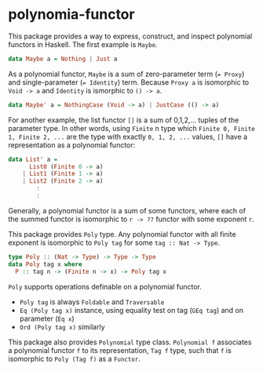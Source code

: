 # polynomia-functor

This package provides a way to express, construct, and inspect polynomial functors in Haskell.
The first example is `Maybe`.

```haskell
data Maybe a = Nothing | Just a
```

As a polynomial functor, `Maybe` is a sum of zero-parameter term (`= Proxy`) and single-parameter (`= Identity`) term.
Because `Proxy a` is isomorphic to `Void -> a` and `Identity` is ismorphic to `() -> a`.

```haskell
data Maybe' a = NothingCase (Void -> a) | JustCase (() -> a)
```

For another example, the list functor `[]` is a sum of 0,1,2,... tuples of the parameter type.
In other words, using `Finite` n type which `Finite 0, Finite 1, Finite 2, ...` are the type with exactly `0, 1, 2, ...` values,
`[]` have a representation as a polynomial functor:

```haskell
data List' a =
      List0 (Finite 0 -> a)
    | List1 (Finite 1 -> a)
    | List2 (Finite 2 -> a)
        :
        :          
```

Generally, a polynomial functor is a sum of some functors,
where each of the summed functor is isomorphic to `r -> ??` functor with some exponent `r`.

This package provides `Poly` type.
Any polynomial functor with all finite exponent is isomorphic to `Poly tag` for some `tag :: Nat -> Type`.

```haskell
type Poly :: (Nat -> Type) -> Type -> Type
data Poly tag x where
  P :: tag n -> (Finite n -> x) -> Poly tag x
```

`Poly` supports operations definable on a polynomial functor.

* `Poly tag` is always `Foldable` and `Traversable`
* `Eq (Poly tag x)` instance, using equality test on tag (`GEq tag`) and on parameter (`Eq x`)
* `Ord (Poly tag x)` similarly

This package also provides `Polynomial` type class.
`Polynomial f` associates a polynomial functor `f` to its representation, `Tag f` type,
such that `f` is isomorphic to `Poly (Tag f)` as a `Functor`.
